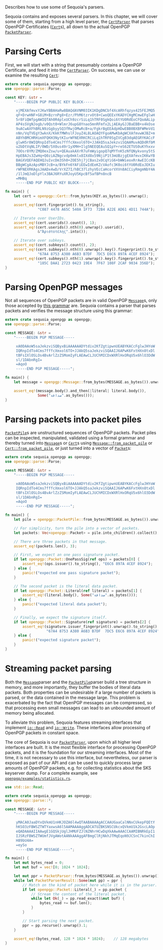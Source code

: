 Describes how to use some of Sequoia's parsers.

Sequoia contains and exposes several parsers.  In this chapter, we
will cover some of them, starting from a high level parser, the
[`CertParser`] that parses OpenPGP Certificates ([`Cert`]s), all
down to the actual OpenPGP [`PacketParser`].

[`CertParser`]: ../../sequoia_openpgp/cert/struct.CertParser.html
[`Cert`]: ../../sequoia_openpgp/struct.Cert.html
[`PacketParser`]: ../../sequoia_openpgp/parse/struct.PacketParser.html

# Parsing Certs

First, we will start with a string that presumably contains a
OpenPGP Certificate, and feed it into the [`CertParser`].  On
success, we can use or examine the resulting [`Cert`]:

```rust
extern crate sequoia_openpgp as openpgp;
use openpgp::parse::Parse;

const KEY: &str =
    "-----BEGIN PGP PUBLIC KEY BLOCK-----

     xjMEXAfmvxYJKwYBBAHaRw8BAQdAVNM03IK1KDgDNCbf4XcARhfqzyx425FEJMQ5
     qF+DrwHNF+G8iM+BzrnPg8+Ezr/PhM6tzrvOt8+CwoQEExYKADYCHgMCmwEFglwH
     5r8FiQWfpgAWIQTAh0R4plxUCh9zcrSiLq1hTRF0SgkQoi6tYU0RdEoCFQoAALip
     AP4sSVgNJogb/v0Qst0+WlmrJ6upG8Ynao5mnRFmfx2LjAEAyGJJBaEBB+x4kOse
     9uACwAXFhBRLN9zGgbyySQ3fRwjOMwRcB+a/FgkrBgEEAdpHDwEBB0BXBFWMeVd1
     nNn/VqTVEgY3wknX/KkKfMWhslFJoyZ4L8LAOAQYFgoAMwKbAgWCXAfmvwWJBZ+m
     ABYhBMCHRHimXFQKH3NytKIurWFNEXRKCRCiLq1hTRF0SgIVCgB3dqAEGRYKACcF
     glwH5r8WIQRnpIdTo4Cms7fffcXmxol6TO+JJAkQ5saJekzviSQAAMuvAQDdRfbM
     u2bDtVqNLIP/0WD/5X0us49r1yXMH+Ilg5NEEQEAuSQ1pY+reS62ETUS0uKYhxxv
     7OOsr8YM/ZMQ0exZsw/u+QEAuakAXrR7uFmWyigopQ7qMYfnK5zNfQNykvony5tS
     HpEBAJs3ZwHq+Q0ziAZNgcvdp0mklx8IXd8x59NjiP1t3mUBzjgEXAfmvxIKKwYB
     BAGXVQEFAQEHQJuIvcDm3Sh0+ZOE5hj7jCBas2xOCqYiG6+bWWieoxRrAwEICcKB
     BBgWCgAzApsMBYJcB+a/BYkFn6YAFiEEwIdEeKZcVAofc3K0oi6tYU0RdEoJEKIu
     rWFNEXRKAgsJAADx4wD/VrXZ7I/hBC37lzhyVEcCaHcorVXVn8ACCiyRmgmNbY4A
     /1lJmQJoDlpYlx3BAJ6RYuXRJoyU5KpcBf5afBPn8ncB
     =MHBq
     -----END PGP PUBLIC KEY BLOCK-----";

fn main() {
    let cert = openpgp::Cert::from_bytes(KEY.as_bytes()).unwrap();

    assert_eq!(cert.fingerprint().to_string(),
               "C087 4478 A65C 540A 1F73  72B4 A22E AD61 4D11 744A");

    // Iterate over UserIDs.
    assert_eq!(cert.userids().count(), 1);
    assert_eq!(cert.userids().nth(0).unwrap().userid(),
               &"Ἀριστοτέλης".into());

    // Iterate over subkeys.
    assert_eq!(cert.subkeys().count(), 2);
    assert_eq!(cert.subkeys().nth(0).unwrap().key().fingerprint().to_string(),
               "67A4 8753 A380 A6B3 B7DF  7DC5 E6C6 897A 4CEF 8924");
    assert_eq!(cert.subkeys().nth(1).unwrap().key().fingerprint().to_string(),
               "185C DAA1 2723 0423 19E4  7F67 108F 2CAF 9034 356D");
}
```

# Parsing OpenPGP messages

Not all sequences of OpenPGP packets are in valid OpenPGP
[`Message`]s, only those accepted by [this grammar] are.  Sequoia
contains a parser that parses packets and verifies the message
structure using this grammar:

[this grammar]: https://tools.ietf.org/html/rfc4880#section-11.3
[`Message`]: ../../sequoia_openpgp/struct.Message.html

```rust
extern crate sequoia_openpgp as openpgp;
use openpgp::parse::Parse;

const MESSAGE: &str =
    "-----BEGIN PGP MESSAGE-----

     xA0DAAoW5saJekzviSQByxBiAAAAAADYtdiv2KfZgtipwnUEABYKACcFglwJHYoW
     IQRnpIdTo4Cms7fffcXmxol6TO+JJAkQ5saJekzviSQAAIJ6APwK6FxtHXn8txDl
     tBFsIXlOSLOs4BvArlZzZSMomIyFLAEAwCLJUChMICDxWXRlHxORqU5x6hlO3DdW
     sl/1DAbnRgI=
     =AqoO
     -----END PGP MESSAGE-----";

fn main() {
    let message = openpgp::Message::from_bytes(MESSAGE.as_bytes()).unwrap();

    assert_eq!(message.body().and_then(|literal| literal.body()),
               Some("صداقة".as_bytes()));
}
```

# Parsing packets into packet piles

[`PacketPile`]s are unstructured sequences of OpenPGP packets.  Packet
piles can be inspected, manipulated, validated using a formal grammar
and thereby turned into [`Message`]s or [`Cert`]s using
[`Message::from_packet_pile`] or [`Cert::from_packet_pile`], or just
turned into a vector of [`Packet`]s:

[`PacketPile`]: ../../sequoia_openpgp/struct.PacketPile.html
[`Packet`]: ../../sequoia_openpgp/enum.Packet.html
[`Cert::from_packet_pile`]: ../../sequoia_openpgp/struct.Cert.html#method.from_packet_pile
[`Message::from_packet_pile`]: ../../sequoia_openpgp/struct.Message.html#method.from_packet_pile

```rust
extern crate sequoia_openpgp as openpgp;
use openpgp::parse::Parse;

const MESSAGE: &str =
    "-----BEGIN PGP MESSAGE-----

     xA0DAAoW5saJekzviSQByxBiAAAAAADYtdiv2KfZgtipwnUEABYKACcFglwJHYoW
     IQRnpIdTo4Cms7fffcXmxol6TO+JJAkQ5saJekzviSQAAIJ6APwK6FxtHXn8txDl
     tBFsIXlOSLOs4BvArlZzZSMomIyFLAEAwCLJUChMICDxWXRlHxORqU5x6hlO3DdW
     sl/1DAbnRgI=
     =AqoO
     -----END PGP MESSAGE-----";

fn main() {
    let pile = openpgp::PacketPile::from_bytes(MESSAGE.as_bytes()).unwrap();

    // For simplicity, turn the pile into a vector of packets.
    let packets: Vec<openpgp::Packet> = pile.into_children().collect();

    // There are three packets in that message.
    assert_eq!(packets.len(), 3);

    // First, we expect an one pass signature packet.
    if let openpgp::Packet::OnePassSig(ref ops) = packets[0] {
        assert_eq!(ops.issuer().to_string(), "E6C6 897A 4CEF 8924");
    } else {
        panic!("expected one pass signature packet");
    }

    // The second packet is the literal data packet.
    if let openpgp::Packet::Literal(ref literal) = packets[1] {
        assert_eq!(literal.body(), Some("صداقة".as_bytes()));
    } else {
        panic!("expected literal data packet");
    }

    // Finally, we expect the signature itself.
    if let openpgp::Packet::Signature(ref signature) = packets[2] {
        assert_eq!(signature.issuer_fingerprint().unwrap().to_string(),
                   "67A4 8753 A380 A6B3 B7DF  7DC5 E6C6 897A 4CEF 8924");
    } else {
        panic!("expected signature packet");
    }
}
```

# Streaming packet parsing

Both the [`Message`]parser and the [`PacketPile`]parser build a tree
structure in memory, and more importantly, they buffer the bodies of
literal data packets.  Both properties can be undesirable if a large
number of packets is parsed, or the data contained in the message
large.  This problem is exacerbated by the fact that OpenPGP messages
can be compressed, so that processing even small messages can lead to
an unbounded amount of memory being allocated.

To alleviate this problem, Sequoia features streaming interfaces that
implement [`io::Read`] and [`io::Write`].  These interfaces allow
processing of OpenPGP packets in constant space.

[`io::Read`]: https://doc.rust-lang.org/std/io/trait.Read.html
[`io::Write`]: https://doc.rust-lang.org/std/io/trait.Write.html

The core of Sequoia is our [`PacketParser`], upon which all higher
level interfaces are built.  It is the most flexible interface for
processing OpenPGP packets, and it is the foundation for our streaming
interfaces.  Most of the time, it is not necessary to use this
interface, but nevertheless, our parser is exposed as part of our API
and can be used to quickly process large amounts of OpenPGP packets,
e.g. for collecting statistics about the SKS keyserver dump.  For a
complete example, see [`openpgp/examples/statistics.rs`].

[`PacketParser`]: ../../sequoia_openpgp/parse/struct.PacketParser.html
[`openpgp/examples/statistics.rs`]: https://gitlab.com/sequoia-pgp/sequoia/blob/master/openpgp/examples/statistics.rs

```rust
use std::io::Read;

extern crate sequoia_openpgp as openpgp;
use openpgp::parse::*;

const MESSAGE: &str =
    "-----BEGIN PGP MESSAGE-----

     yMACA0JaaDYxQVkmU1nHKJOZA6l4wQTAABAAAAgACCAAUGaaCalNNxCUkepFQEtY
     hKSO3zFBWSZTWTYaxwsA6l5AAMAAAAggADCATUZBKSNSCUkcxQVkmU1k2GscLAOp
     eQADAAAAIIAAwgE1GQSkjUglJHMUFZJlNZNhrHCwDqXkAAwAAACCAAMIBNRkEpI1
     IJSRzFBWSZTWUmfJVgAWotAANkAAAggAFBmgClRjNkhJTMqEqoN9JCSnC7kinChI
     H89bU4A=
     =eySo
     -----END PGP MESSAGE-----";

fn main() {
    let mut bytes_read = 0;
    let mut buf = vec![0; 1024 * 1024];

    let mut ppr = PacketParser::from_bytes(MESSAGE.as_bytes()).unwrap();
    while let PacketParserResult::Some(mut pp) = ppr {
        // Match on the kind of packet here while it is in the parser.
        if let openpgp::Packet::Literal(_) = pp.packet {
            // Stream the content of the literal packet.
            while let Ok(_) = pp.read_exact(&mut buf) {
                bytes_read += buf.len();
            }
        }

        // Start parsing the next packet.
        ppr = pp.recurse().unwrap().1;
    }

    assert_eq!(bytes_read, 128 * 1024 * 1024);    // 128 megabytes
}
```

